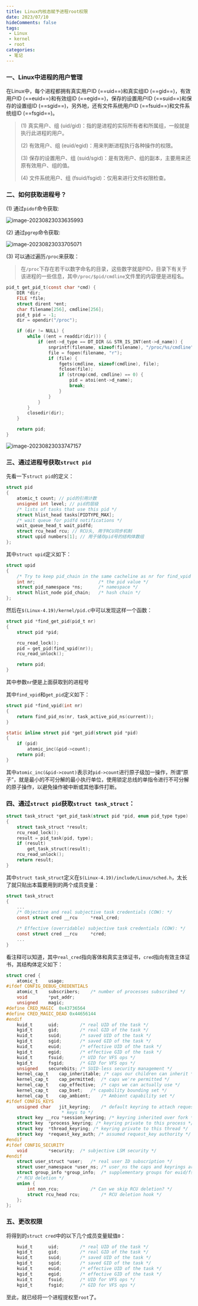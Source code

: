 ```yaml
---
title: Linux内核态赋予进程root权限
date: 2023/07/10
hideComments: false
tags:
 - Linux
 - kernel
 - root
categories:
 - 笔记
---
```




### 一、Linux中进程的用户管理

在Linux中，每个进程都拥有真实用户ID (==uid==)和真实组ID (==gid==)，有效用户ID (==euid==)和有效组ID (==egid==)，保存的设置用户ID (==suid==)和保存的设置组ID (==sgid==)，另外地，还有文件系统用户ID (==fsuid==)和文件系统组ID (==fsgid==)。

> (1) 真实用户、组 (uid/gid)：指的是进程的实际所有者和所属组，一般就是执行此进程的用户。
>
> (2) 有效用户、组 (euid/egid)：用来判断进程执行各种操作的权限。
>
> (3) 保存的设置用户、组 (suid/sgid)：是有效用户、组的副本，主要用来还原有效用户、组的值。
>
> (4) 文件系统用户、组 (fsuid/fsgid)：仅用来进行文件权限检查。



### 二、如何获取进程号？

(1) 通过`pidof`命令获取:

![image-20230823033635993](./assets/image-20230823033635993.png)

(2) 通过`pgrep`命令获取:

![image-20230823033705071](./assets/image-20230823033705071.png)

(3) 可以通过遍历`/proc`来获取：

> 在`/proc`下存在若干以数字命名的目录，这些数字就是PID，目录下有关于该进程的一些信息，其中`/proc/$pid/cmdline`文件里的内容便是进程名。

```c
pid_t get_pid_t(const char *cmd) {
    DIR *dir;
    FILE *file;
    struct dirent *ent;
    char filename[256], cmdline[256];
    pid_t pid = -1;
    dir = opendir("/proc");

    if (dir != NULL) {
        while ((ent = readdir(dir))) {
            if (ent->d_type == DT_DIR && STR_IS_INT(ent->d_name)) {
                snprintf(filename, sizeof(filename), "/proc/%s/cmdline", ent->d_name);
                file = fopen(filename, "r");
                if (file) {
                    fgets(cmdline, sizeof(cmdline), file);
                    fclose(file);
                    if (strcmp(cmd, cmdline) == 0) {
                        pid = atoi(ent->d_name);
                        break;
                    }
                }
            }
        }
        closedir(dir);
    }

    return pid;
}
```

![image-20230823033747157](./assets/image-20230823033747157.png)



### 三、通过进程号获取`struct pid`

先看一下`struct pid`的定义：

```c
struct pid
{
	atomic_t count; // pid的引用计数
	unsigned int level; // pid的层级
	/* lists of tasks that use this pid */
	struct hlist_head tasks[PIDTYPE_MAX];
	/* wait queue for pidfd notifications */
	wait_queue_head_t wait_pidfd;
	struct rcu_head rcu; // RCU头, 用于RCU同步机制
	struct upid numbers[1]; // 用于储存pid号的结构体数组
};
```



其中`struct upid`定义如下：

```c
struct upid
{
    /* Try to keep pid_chain in the same cacheline as nr for find_vpid */
    int nr;                        /* the pid value */
    struct pid_namespace *ns;      /* namespace */
    struct hlist_node pid_chain;   /* hash chain */
};
```



然后在`$(Linux-4.19)/kernel/pid.c`中可以发现这样一个函数：

```c
struct pid *find_get_pid(pid_t nr)
{
	struct pid *pid;

	rcu_read_lock();
	pid = get_pid(find_vpid(nr));
	rcu_read_unlock();

	return pid;
}
```



其中参数`nr`便是上面获取到的进程号

其中`find_vpid`和`get_pid`定义如下：

```c
struct pid *find_vpid(int nr)
{
	return find_pid_ns(nr, task_active_pid_ns(current));
}

static inline struct pid *get_pid(struct pid *pid)
{
	if (pid)
		atomic_inc(&pid->count);
	return pid;
}
```

其中`atomic_inc(&pid->count)`表示对`pid->count`进行原子级加一操作，所谓“原子”，就是最小的不可分解的最小执行单位，使用锁定总线的单指令进行不可分解的原子操作，以避免操作被中断或其他事件打断。



### 四、通过`struct pid`获取`struct task_struct`：

```c
struct task_struct *get_pid_task(struct pid *pid, enum pid_type type)
{
	struct task_struct *result;
	rcu_read_lock();
	result = pid_task(pid, type);
	if (result)
		get_task_struct(result);
	rcu_read_unlock();
	return result;
}
```

其中`struct task_struct`定义在`$(Linux-4.19)/include/Linux/sched.h`，太长了就只贴出本篇要用到的两个成员变量：

```c
struct task_struct
{
	...
	/* Objective and real subjective task credentials (COW): */
	const struct cred __rcu		*real_cred;

	/* Effective (overridable) subjective task credentials (COW): */
	const struct cred __rcu		*cred;
	...
}
```

看注释可以知道，其中`real_cred`指向客体和真实主体证书，`cred`指向有效主体证书，其结构体定义如下：

```c
struct cred {
	atomic_t	usage;
#ifdef CONFIG_DEBUG_CREDENTIALS
	atomic_t	subscribers;	/* number of processes subscribed */
	void		*put_addr;
	unsigned	magic;
#define CRED_MAGIC	0x43736564
#define CRED_MAGIC_DEAD	0x44656144
#endif
	kuid_t		uid;		/* real UID of the task */
	kgid_t		gid;		/* real GID of the task */
	kuid_t		suid;		/* saved UID of the task */
	kgid_t		sgid;		/* saved GID of the task */
	kuid_t		euid;		/* effective UID of the task */
	kgid_t		egid;		/* effective GID of the task */
	kuid_t		fsuid;		/* UID for VFS ops */
	kgid_t		fsgid;		/* GID for VFS ops */
	unsigned	securebits;	/* SUID-less security management */
	kernel_cap_t	cap_inheritable; /* caps our children can inherit */
	kernel_cap_t	cap_permitted;	/* caps we're permitted */
	kernel_cap_t	cap_effective;	/* caps we can actually use */
	kernel_cap_t	cap_bset;	/* capability bounding set */
	kernel_cap_t	cap_ambient;	/* Ambient capability set */
#ifdef CONFIG_KEYS
	unsigned char	jit_keyring;	/* default keyring to attach requested
					 * keys to */
	struct key __rcu *session_keyring; /* keyring inherited over fork */
	struct key	*process_keyring; /* keyring private to this process */
	struct key	*thread_keyring; /* keyring private to this thread */
	struct key	*request_key_auth; /* assumed request_key authority */
#endif
#ifdef CONFIG_SECURITY
	void		*security;	/* subjective LSM security */
#endif
	struct user_struct *user;	/* real user ID subscription */
	struct user_namespace *user_ns; /* user_ns the caps and keyrings are relative to. */
	struct group_info *group_info;	/* supplementary groups for euid/fsgid */
	/* RCU deletion */
	union {
		int non_rcu;			/* Can we skip RCU deletion? */
		struct rcu_head	rcu;		/* RCU deletion hook */
	};
};
```

### 五、更改权限

将得到的`struct cred`中的以下几个成员变量赋值`0`：

```c
	kuid_t		uid;		/* real UID of the task */
	kgid_t		gid;		/* real GID of the task */
	kuid_t		suid;		/* saved UID of the task */
	kgid_t		sgid;		/* saved GID of the task */
	kuid_t		euid;		/* effective UID of the task */
	kgid_t		egid;		/* effective GID of the task */
	kuid_t		fsuid;		/* UID for VFS ops */
	kgid_t		fsgid;		/* GID for VFS ops */
```

至此，就已经将一个进程提权至`root`了。
